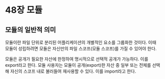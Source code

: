 # 48장 모듈
## 모듈의 일반적 의미
모듈이란 파일 단위로 분리된 어플리케이션의 개별적인 요소를 그룹화한 것이다.
이때 모듈이 성립하려면 모듈은 자신만의 파일 스코프(모듈 스코프)를 가질 수 있어야 한다.

모듈은 공개가 필요한 자산에 한정하여 명시적으로 선택적 공개가 가능하다. 이를 export라고 한다.
모듈 사용자는 모듈이 공개(export)한 자산 중 일부 또는 전체를 선택해 자신의 스코프 내로 불러들여 재사용할 수 있다. 이를 import라고 한다.